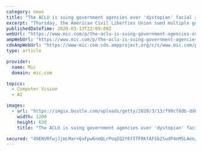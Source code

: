 ```yaml
---
category: news
title: "The ACLU is suing government agencies over 'dystopian' facial recognition programs"
excerpt: "Thursday, the American Civil Liberties Union sued multiple government agencies for information on their facial recognition programs and how they are being used at airports and by Border Patrol. Facial recognition has expanded rapidly over the past few years, but a lack of clarity around the technology’s rollout has led to increasing concerns ..."
publishedDateTime: 2020-03-13T22:09:00Z
webUrl: "https://www.mic.com/p/the-aclu-is-suing-government-agencies-over-dystopian-facial-recognition-programs-22621097"
ampWebUrl: "https://www.mic.com/p/the-aclu-is-suing-government-agencies-over-dystopian-facial-recognition-programs-22621097/amp"
cdnAmpWebUrl: "https://www-mic-com.cdn.ampproject.org/c/s/www.mic.com/p/the-aclu-is-suing-government-agencies-over-dystopian-facial-recognition-programs-22621097/amp"
type: article

provider:
  name: Mic
  domain: mic.com

topics:
  - Computer Vision
  - AI

images:
  - url: "https://imgix.bustle.com/uploads/getty/2020/3/13/f99cf8db-dd80-4ba8-9281-761c39585a48-getty-1087948100.jpg?w=1200&h=630&q=70&fit=crop&crop=faces&fm=jpg"
    width: 1200
    height: 630
    title: "The ACLU is suing government agencies over 'dystopian' facial recognition programs"

secured: "49ENVRfwjJjmLMar+QxFpw6nmQLrPoqIQ2Y6fITFRKfAFSb2SudP4nM5LAen/xHmk70N5ONH+OF1Kfky7lVnDPyjNLbPN+Z0IfPQX4TSomVlcmvfuBefUSeNtBmA8FZiy3IeiGW/EBHzqPV62atmcwuZwOrtoIoHBQ5aOgBWufPYQiLSlM80Bg3BSXfboTS+mvaAXuop46q1g1Kb1IvePlL7l4ZsDCco5KzQigalPn8HXfrAkXkODhh23lzpKN2VI+XWmSvAQwJfN9vXE6SP4WzC8TMbmTWtT+NzLxT0dydvNzLaOC/KGykbRtQ1FGmufKTsp+57Su5t2+DE0O82CWwrwG/CU6R4IoEaJJ3TrE4MvflSPpvn0J2C47yulLlBcVZUbpV0gUPi9SeVW4wqx64eEl99eu2a/RGXaNqurx4cvzG2Gt7/mRPt4FGH0kTyWp2eqh7FSL0rGbGqoVVi0kpOi7rT4jEnt9cwLxCJhFM=;Fa9jNikAwlPEeKaJ4NHXog=="
---
```


